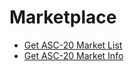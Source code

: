 # Marketplace

- [Get ASC-20 Market List](/developer-service/marketplace/get-asc-20-market-list.md)
- [Get  ASC-20 Market Info](/developer-service/marketplace/get-asc-20-market-info.md)
